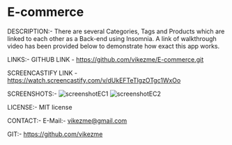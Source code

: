 # E-commerce

DESCRIPTION:-
There are several Categories, Tags and Products which are linked to each other as a Back-end using Insomnia. A link of walkthrough video has been provided below to demonstrate how exact this app works.



LINKS:-
GITHUB LINK - https://github.com/vikezme/E-commerce.git

SCREENCASTIFY LINK - https://watch.screencastify.com/v/dUkEFTeTlgzOTgc1WxOo

SCREENSHOTS:-
![screenshotEC1](https://user-images.githubusercontent.com/76554370/134645827-6a4f04ab-6f19-4b2d-a964-1110d2658da2.JPG)
![screenshotEC2](https://user-images.githubusercontent.com/76554370/134645840-33b3820f-39d7-4743-9408-c9e6d33e2a66.JPG)


LICENSE:-
MIT license

CONTACT:-
E-Mail:- vikezme@gmail.com

GIT:- https://github.com/vikezme
